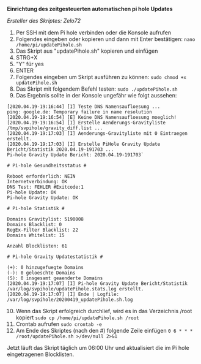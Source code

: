 **Einrichtung des zeitgesteuerten automatischen pi hole Updates**

*Ersteller des Skriptes: Zelo72*

1. Per SSH mit dem Pi hole verbinden oder die Konsole aufrufen
2. Folgendes eingeben oder kopieren und dann mit Enter bestätigen:
`nano /home/pi/updatePihole.sh`
3. Das Skript aus "updatePihole.sh" kopieren und einfügen
4. STRG+X
5. "Y" für yes
6. ENTER
7. Folgendes eingeben um Skript ausführen zu können:
`sudo chmod +x updatePihole.sh`
8. Das Skript mit folgendem Befehl testen:
`sudo ./updatePihole.sh`
9. Das Ergebnis sollte in der Konsole ungefähr wie folgt aussehen:
```[2020.04.19-19:16:44] [I] Pi-hole Gravity Update exitcode: 0
[2020.04.19-19:16:44] [I] Teste DNS Namensaufloesung ...
ping: google.de: Temporary failure in name resolution
[2020.04.19-19:16:54] [E] Keine DNS Namensaufloesung moeglich!
[2020.04.19-19:16:54] [I] Erstelle Aenderungs-Gravityliste /tmp/svpihole/gravity_diff.list ...
[2020.04.19-19:17:03] [I] Aenderungs-Gravityliste mit 0 Eintraegen erstellt.
[2020.04.19-19:17:03] [I] Erstelle PiHole Gravity Update Bericht/Statistik 2020.04.19-191703 ...
Pi-hole Gravity Update Bericht: 2020.04.19-191703`

# Pi-hole Gesundheitsstatus #

Reboot erforderlich: NEIN
Internetverbindung: OK
DNS Test: FEHLER #Exitcode:1
Pi-hole Update: OK
Pi-hole Gravity Update: OK

# Pi-hole Statistik #

Domains Gravitylist: 5190008
Domains Blacklist: 0
RegEx-Filter Blacklist: 22
Domains Whitelist: 15

Anzahl Blocklisten: 61

# Pi-hole Gravity Updatestatistik #

(+): 0 hinzugefuegte Domains
(-): 0 geloeschte Domains
(S): 0 insgesamt geaenderte Domains
[2020.04.19-19:17:07] [I] Pi-hole Gravity Update Bericht/Statistik /var/log/svpihole/updatePihole.stats.log erstellt.
[2020.04.19-19:17:07] [I] Ende | Logfile: /var/log/svpihole/20200419_updatePihole.sh.log
```

10. Wenn das Skript erfolgreich durchlief, wird es in das Verzeichnis /root kopiert
`sudo cp /home/pi/updatePihole.sh /root`
11. Crontab aufrufen
`sudo crontab -e`
12. Am Ende des Skriptes (nach den #) folgende Zeile einfügen
`0 6 * * * /root/updatePihole.sh >/dev/null 2>&1`

Jetzt läuft das Skript täglich um 06:00 Uhr und aktualisiert die im Pi hole eingetragenen Blocklisten.
